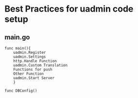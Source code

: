 # Best Practices for uadmin code setup

## main.go
	func main(){
		uadmin.Register
		uadmin.Settings
		http.Handle Function
		uadmin.Custom Translation
		Functions for push
		Other Function
		uadmin.Start Server
		}

	func DBConfig()